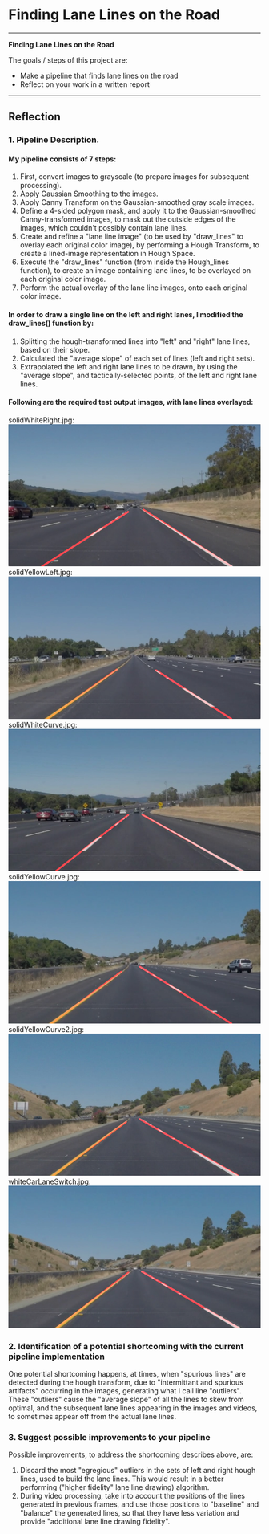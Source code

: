 # **Finding Lane Lines on the Road** 

---

**Finding Lane Lines on the Road**

The goals / steps of this project are:
* Make a pipeline that finds lane lines on the road
* Reflect on your work in a written report

---

## Reflection

### 1. Pipeline Description.

#### My pipeline consists of 7 steps:
 1) First, convert images to grayscale (to prepare images for subsequent processing).
 2) Apply Gaussian Smoothing to the images.
 3) Apply Canny Transform on the Gaussian-smoothed gray scale images.
 4) Define a 4-sided polygon mask, and apply it to the Gaussian-smoothed Canny-transformed images,
    to mask out the outside edges of the images, which couldn't possibly contain lane lines.
 5) Create and refine a "lane line image" (to be used by "draw_lines" to overlay each original color image),
    by performing a Hough Transform, to create a lined-image representation in Hough Space. 
 6) Execute the "draw_lines" function (from inside the Hough_lines function),
    to create an image containing lane lines, to be overlayed on each original color image.
 7) Perform the actual overlay of the lane line images, onto each original color image.
 
#### In order to draw a single line on the left and right lanes, I modified the draw_lines() function by:
 1) Splitting the hough-transformed lines into "left" and "right" lane lines, based on their slope.
 2) Calculated the "average slope" of each set of lines (left and right sets).
 3) Extrapolated the left and right lane lines to be drawn, by using the "average slope",
    and tactically-selected points, of the left and right lane lines.

#### Following are the required test output images, with lane lines overlayed: 

solidWhiteRight.jpg:
![solidWhiteRight.jpg](./test_images_output/solidWhiteRight.jpg)
solidYellowLeft.jpg:
![solidYellowleft.jpg](./test_images_output/solidYellowleft.jpg)
solidWhiteCurve.jpg:
![solidWhiteCurve.jpg](./test_images_output/solidWhiteCurve.jpg)
solidYellowCurve.jpg:
![solidYellowCurve.jpg](./test_images_output/solidYellowCurve.jpg)
solidYellowCurve2.jpg:
![solidYellowCurve2.jpg](./test_images_output/solidYellowCurve2.jpg)
whiteCarLaneSwitch.jpg:
![whiteCarLaneSwitch.jpg](./test_images_output/whiteCarLaneSwitch.jpg)

### 2. Identification of a potential shortcoming with the current pipeline implementation

One potential shortcoming happens, at times, when "spurious lines" are detected during the hough transform,
due to "intermittant and spurious artifacts" occurring in the images, generating what I call line "outliers".
These "outliers" cause the "average slope" of all the lines to skew from optimal, and the subsequent
lane lines appearing in the images and videos, to sometimes appear off from the actual lane lines. 


### 3. Suggest possible improvements to your pipeline

Possible improvements, to address the shortcoming describes above, are:
  1) Discard the most "egregious" outliers in the sets of left and right hough lines, used to build the lane lines.
     This would result in a better performing ("higher fidelity" lane line drawing) algorithm.
  2) During video processing, take into account the positions of the lines generated in previous frames, and use
     those positions to "baseline" and "balance" the generated lines, so that they have less variation and provide
     "additional lane line drawing fidelity".
